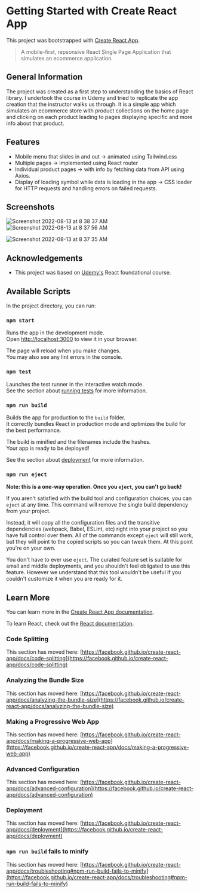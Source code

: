 # Getting Started with Create React App

This project was bootstrapped with [Create React App](https://github.com/facebook/create-react-app).

> A mobile-first, repsonsive React Single Page Application that simulates an ecommerce application.


## General Information
The project was created as a first step to understanding the basics of React library. I undertook the course in Udemy and tried to replicate the app creation that the instructor walks us through. It is a simple app which simulates an ecommerce store with product collections on the home page and clicking on each product leading to pages displaying specific and more info about that product. 



## Features

- Mobile menu that slides in and out -> animated using Tailwind.css
- Multiple pages  -> implemented using React router
- Individual product pages -> with info by fetching data from API using Axios. 
- Display of loading symbol while data is loading in the app -> CSS loader for HTTP requests and handling errors on failed requests.


## Screenshots
![Screenshot 2022-08-13 at 8 38 37 AM](https://user-images.githubusercontent.com/20161096/184472083-1bf34979-20f8-4540-be11-897897c771b8.png)<br>
![Screenshot 2022-08-13 at 8 37 56 AM](https://user-images.githubusercontent.com/20161096/184472127-3cfdf157-f205-41fd-8d83-65339ca988c2.png)

<!-- If you have screenshots you'd like to share, include them here. -->
![Screenshot 2022-08-13 at 8 37 35 AM](https://user-images.githubusercontent.com/20161096/184472077-995c04f8-852f-46fe-bc29-b4ca88d16e44.png)


## Acknowledgements

- This project was based on [Udemy's](https://www.udemy.com/course/build-your-first-react-js-application/) React foundational course.

## Available Scripts

In the project directory, you can run:

### `npm start`

Runs the app in the development mode.\
Open [http://localhost:3000](http://localhost:3000) to view it in your browser.

The page will reload when you make changes.\
You may also see any lint errors in the console.

### `npm test`

Launches the test runner in the interactive watch mode.\
See the section about [running tests](https://facebook.github.io/create-react-app/docs/running-tests) for more information.

### `npm run build`

Builds the app for production to the `build` folder.\
It correctly bundles React in production mode and optimizes the build for the best performance.

The build is minified and the filenames include the hashes.\
Your app is ready to be deployed!

See the section about [deployment](https://facebook.github.io/create-react-app/docs/deployment) for more information.

### `npm run eject`

**Note: this is a one-way operation. Once you `eject`, you can't go back!**

If you aren't satisfied with the build tool and configuration choices, you can `eject` at any time. This command will remove the single build dependency from your project.

Instead, it will copy all the configuration files and the transitive dependencies (webpack, Babel, ESLint, etc) right into your project so you have full control over them. All of the commands except `eject` will still work, but they will point to the copied scripts so you can tweak them. At this point you're on your own.

You don't have to ever use `eject`. The curated feature set is suitable for small and middle deployments, and you shouldn't feel obligated to use this feature. However we understand that this tool wouldn't be useful if you couldn't customize it when you are ready for it.

## Learn More

You can learn more in the [Create React App documentation](https://facebook.github.io/create-react-app/docs/getting-started).

To learn React, check out the [React documentation](https://reactjs.org/).

### Code Splitting

This section has moved here: [https://facebook.github.io/create-react-app/docs/code-splitting](https://facebook.github.io/create-react-app/docs/code-splitting)

### Analyzing the Bundle Size

This section has moved here: [https://facebook.github.io/create-react-app/docs/analyzing-the-bundle-size](https://facebook.github.io/create-react-app/docs/analyzing-the-bundle-size)

### Making a Progressive Web App

This section has moved here: [https://facebook.github.io/create-react-app/docs/making-a-progressive-web-app](https://facebook.github.io/create-react-app/docs/making-a-progressive-web-app)

### Advanced Configuration

This section has moved here: [https://facebook.github.io/create-react-app/docs/advanced-configuration](https://facebook.github.io/create-react-app/docs/advanced-configuration)

### Deployment

This section has moved here: [https://facebook.github.io/create-react-app/docs/deployment](https://facebook.github.io/create-react-app/docs/deployment)

### `npm run build` fails to minify

This section has moved here: [https://facebook.github.io/create-react-app/docs/troubleshooting#npm-run-build-fails-to-minify](https://facebook.github.io/create-react-app/docs/troubleshooting#npm-run-build-fails-to-minify)
